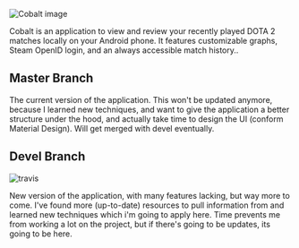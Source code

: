 ![Cobalt image](http://dannydebruijne.com/couch/uploads/file/cobalt.png)

Cobalt is an application to view and review your recently played DOTA 2 matches locally on your Android phone. It features customizable graphs, Steam OpenID login, and an always accessible match history..

Master Branch
-------------
The current version of the application. This won't be updated anymore, because I learned new techniques, and want to give the application a better structure under the hood, and actually take time to design the UI (conform Material Design). Will get merged with devel eventually.

Devel Branch
------------
![travis](https://travis-ci.org/djpbx/Cobalt.svg?branch=devel)

New version of the application, with many features lacking, but way more to come. I've found more (up-to-date) resources to pull information from and learned new techniques which i'm going to apply here. Time prevents me from working a lot on the project, but if there's going to be updates, its going to be here.

